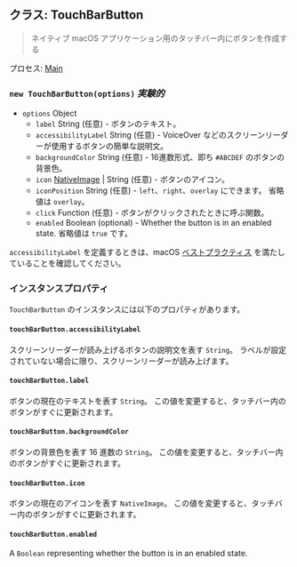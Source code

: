 ## クラス: TouchBarButton

> ネイティブ macOS アプリケーション用のタッチバー内にボタンを作成する

プロセス: [Main](../tutorial/application-architecture.md#main-and-renderer-processes)

### `new TouchBarButton(options)` _実験的_

* `options` Object
  * `label` String (任意) - ボタンのテキスト。
  * `accessibilityLabel` String (任意) - VoiceOver などのスクリーンリーダーが使用するボタンの簡単な説明文。
  * `backgroundColor` String (任意) - 16進数形式、即ち `#ABCDEF` のボタンの背景色。
  * `icon` [NativeImage](native-image.md) | String (任意) - ボタンのアイコン。
  * `iconPosition` String (任意) - `left`、`right`、`overlay` にできます。 省略値は `overlay`。
  * `click` Function (任意) - ボタンがクリックされたときに呼ぶ関数。
  * `enabled` Boolean (optional) - Whether the button is in an enabled state.  省略値は `true` です。

`accessibilityLabel` を定義するときは、macOS [ベストプラクティス](https://developer.apple.com/documentation/appkit/nsaccessibilitybutton/1524910-accessibilitylabel?language=objc) を満たしていることを確認してください。

### インスタンスプロパティ

`TouchBarButton` のインスタンスには以下のプロパティがあります。

#### `touchBarButton.accessibilityLabel`

スクリーンリーダーが読み上げるボタンの説明文を表す `String`。 ラベルが設定されていない場合に限り、スクリーンリーダーが読み上げます。

#### `touchBarButton.label`

ボタンの現在のテキストを表す `String`。 この値を変更すると、タッチバー内のボタンがすぐに更新されます。

#### `touchBarButton.backgroundColor`

ボタンの背景色を表す 16 進数の `String`。 この値を変更すると、タッチバー内のボタンがすぐに更新されます。

#### `touchBarButton.icon`

ボタンの現在のアイコンを表す `NativeImage`。 この値を変更すると、タッチバー内のボタンがすぐに更新されます。

#### `touchBarButton.enabled`

A `Boolean` representing whether the button is in an enabled state.
